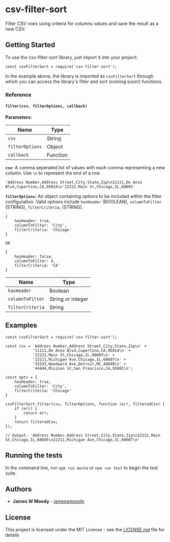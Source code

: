 # csv-filter-sort

Filter CSV rows using criteria for columns values and save the result as a new CSV.

## Getting Started

To use the csv-filter-sort library, just import it into your project:

```
const csvFilterSort = require('csv-filter-sort');
```

In the example above, the library is imported as `csvFilterSort` through which you can access the library's filter and sort (coming soon!) functions.

### Reference

#### `filter(csv, filterOptions, callback)`

**Parameters:**

| Name            | Type     |
| --------------- | -------- |
| `csv`           | String   |
| `filterOptions` | Object   |
| `callback`      | Function |


**`csv`:** A comma seperated list of values with each comma representing a new column. Use `\n` to represent the end of a row.

```
'Address Number,Address Street,City,State,Zip\n11111,De Anza Blvd,Cupertino,CA,95014\n'22222,Main St,Chicago,IL,60605'
```

**`filterOptions`:** An object containing options to be included within the filter configuration. Valid options include `hasHeader` (BOOLEAN), `columnToFilter` (STRING), `filterCriteria`, (STRING).

```
{
    hasHeader: true,
    columnToFilter: 'City',
    filterCriteria: 'Chicago'
}

OR

{
    hasHeader: false,
    columnToFilter: 4,
    filterCriteria: 'CA'
}
```

| Name            | Type               |
| --------------- | ------------------ |
| `hasHeader`     | Boolean            |
| `columnToFilter`| String or integer  |
| `filterCriteria`| String             |

## Examples

```
const csvFilterSort = require('csv-filter-sort');

const csv = 'Address Number,Address Street,City,State,Zip\n' +
            '11111,De Anza Blvd,Cupertino,CA,95014\n' +
            '22222,Main St,Chicago,IL,60605\n' +
            '22211,Michigan Ave,Chicago,IL,60607\n' +
            '33333,Woodward Ave,Detroit,MI,48048\n' +
            '44444,Mission St,San Francisco,CA,95001\n';

const opts = {
    hasHeader: true,
    columnToFilter: 'City',
    filterCriteria: 'Chicago'
}

csvFilterSort.filter(csv, filterOptions, function (err, filteredCsv) {
    if (err) {
        return err;
    }
    return filteredCsv;
});

// Output: 'Address Number,Address Street,City,State,Zip\n22222,Main St,Chicago,IL,60605\n22211,Michigan Ave,Chicago,IL,60607\n'
```

## Running the tests

In the command line, run `npm run mocha` or `npm run test` to begin the test suite.

## Authors

* **James W Moody** - [jameswmoody](https://github.com/jameswmoody)

## License

This project is licensed under the MIT License - see the [LICENSE.md](LICENSE.md) file for details
